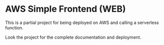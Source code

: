 # AWS Simple Frontend (WEB)

This is a partial project for being deployed on AWS and calling a serverless function. 

Look the project for the complete documentation and deployment.
